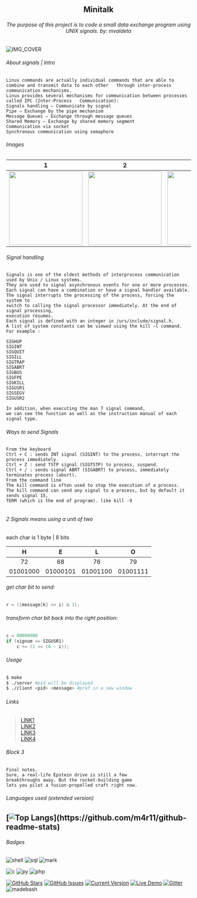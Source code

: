 <h2 align="center">
Minitalk

</h2>
<h6 align="center">
The purpose of this project is to code a small data exchange program using  
UNIX signals.  
by: mvaldeta  
</h6>

<h2>
</h2>

![IMG_COVER](https://64.media.tumblr.com/71a7f8f06087fc9d1ab8514122913cce/405d958ed3eacd98-da/s1280x1920/b3feb5675935dbd8edaf88cdf73f3596fe7a658b.jpg)

###### About signals | Intro

```
Linux commands are actually individual commands that are able to combine and transmit data to each other   through inter-process communication mechanisms.  
Linux provides several mechanisms for communication between processes called IPC (Inter-Process   Communication):  
Signals handling – Communicate by signal  
Pipe – Exchange by the pipe mechanism  
Message Queues – Exchange through message queues  
Shared Memory – Exchange by shared memory segment  
Communication via socket  
Synchronous communication using semaphore  

```

###### Images

| 1 | 2 | 3|
|:-------------------------:|:-------------------------:| :-------------------------:|
|<img src="https://github.com/m4r11/02.minitalk/blob/main/xtra/72.png.crdownload" width="200"> | <img src="https://github.com/m4r11/02.minitalk/blob/main/xtra/How%2BSignals%2BWork%2BProcess%2BSignal%2BGenerated%2BSignal%2BMask%2BSignal%2Bdelivered.jpeg" width="200"> | <img src="https://github.com/m4r11/02.minitalk/blob/main/xtra/Scheme%2Bof%2Bsignal%2Bprocessing.jpeg" width="200">|

###### Signal handling 

```
Signals is one of the oldest methods of interprocess communication used by Unix / Linux systems.  
They are used to signal asynchronous events for one or more processes.  
Each signal can have a combination or have a signal handler available.  
The signal interrupts the processing of the process, forcing the system to  
switch to calling the signal processor immediately. At the end of signal processing,  
execution resumes.
Each signal is defined with an integer in /urs/include/signal.h.  
A list of system constants can be viewed using the kill –l command. For example :  
  
SIGHUP  
SIGINT  
SIGQUIT  
SIGILL  
SIGTRAP    
SIGABRT  
SIGBUS  
SIGFPE  
SIGKILL  
SIGUSR1    
SIGSEGV  
SIGUSR2   
  
In addition, when executing the man 7 signal command,  
we can see the function as well as the instruction manual of each signal type.    
```

###### Ways to send Signals 

```
From the keyboard
Ctrl + C : sends INT signal (SIGINT) to the process, interrupt the process immediately.  
Ctrl + Z : send TSTP signal (SIGTSTP) to process, suspend.  
Ctrl + / : sends signal ABRT (SIGABRT) to process, immediately terminates process (abort).  
From the command line  
The kill command is often used to stop the execution of a process.  
The kill command can send any signal to a process, but by default it sends signal 15,  
TERM (which is the end of program). like kill -9  
 
```

###### 2 Signals means using a unit of two

each char is 1 byte | 8 bits

| H | E | L | O |
|:-------------------------:|:-------------------------:|:-------------------------:|:-------------------------:|
|72 | 68 | 76 | 79 | 
| 01001000 | 01000101 | 01001100 | 01001111 |

###### get char bit to send: 

```c 
r = ((message[k] >> i) & 1);
```

###### transform char bit back into the right position: 

```c 
c = 00000000
if (signum == SIGUSR1)
	c += (1 << (6 - i));
```
###### Usage

```bash
$ make 
$ ./server #pid will be displayed
$ ./client <pid> <message> #pref in a new window
```

###### Links 

>[LINK1](https://)  
>[LINK2](https://)  
>[LINK3](https://)  
>[LINK4](https://)  

###### Block 3 

```
Final notes. 
Sure, a real-life Epstein drive is still a few  
breakthroughs away. But the rocket-building game  
lets you pilot a fusion-propelled craft right now.
```
###### Languages used (extended version)
[![Top Langs](https://github-readme-stats.vercel.app/api/top-langs/?username=m4r11&langs_count=8&layout=compact&theme=dark&align="center")](https://github.com/m4r11/github-readme-stats)
---  

###### Badges
![shell](https://img.shields.io/badge/Shell_Script-121011?style=for-the-badge&logo=gnu-bash&logoColor=white)
![sql](https://img.shields.io/badge/MySQL-00000F?style=for-the-badge&logo=mysql&logoColor=white)
![mark](https://img.shields.io/badge/Markdown-000000?style=for-the-badge&logo=markdown&logoColor=white)

![c](https://img.shields.io/badge/C-00599C?style=for-the-badge&logo=c&logoColor=white)
![py](https://img.shields.io/badge/Python-14354C?style=for-the-badge&logo=python&logoColor=white)
![php](https://img.shields.io/badge/PHP-777BB4?style=for-the-badge&logo=php&logoColor=white)

[![GitHub Stars](https://img.shields.io/github/stars/IgorAntun/node-chat.svg)](https://github.com/m4r11/Template-Project)
[![GitHub Issues](https://img.shields.io/github/issues/IgorAntun/node-chat.svg)](https://github.com/m4r11/Template-Project/issues)
[![Current Version](https://img.shields.io/badge/version-1.0.7-green.svg)](https://github.com/m4r11/Template-Project)
[![Live Demo](https://img.shields.io/badge/demo-online-green.svg)](https://github.com/m4r11/Template-Project)
[![Gitter](https://badges.gitter.im/Join%20Chat.svg)](https://github.com/m4r11/Template-Project?utm_source=badge&utm_medium=badge&utm_campaign=pr-badge)
![madebash](https://img.shields.io/badge/Made%20with-Bash-1f425f.svg)
